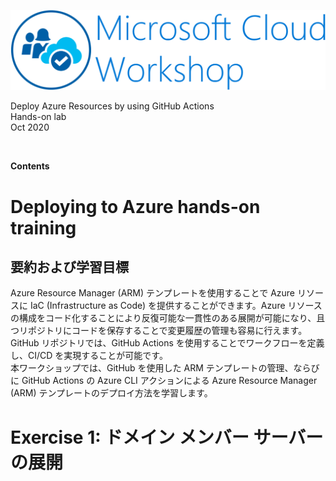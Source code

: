 ![Microsoft Cloud Workshop](images/ms-cloud-workshop.png)

Deploy Azure Resources by using GitHub Actions  
Hands-on lab  
Oct 2020

<br />

**Contents**

# **Deploying to Azure hands-on training**

## **要約および学習目標**
Azure Resource Manager (ARM) テンプレートを使用することで Azure リソースに IaC (Infrastructure as Code) を提供することができます。Azure リソースの構成をコード化することにより反復可能な一貫性のある展開が可能になり、且つリポジトリにコードを保存することで変更履歴の管理も容易に行えます。GitHub リポジトリでは、GitHub Actions を使用することでワークフローを定義し、CI/CD を実現することが可能です。  
本ワークショップでは、GitHub を使用した ARM テンプレートの管理、ならびに GitHub Actions の Azure CLI アクションによる Azure Resource Manager (ARM) テンプレートのデプロイ方法を学習します。  


# **Exercise 1: ドメイン メンバー サーバーの展開**
